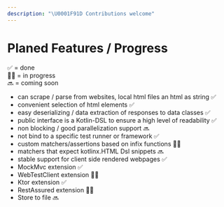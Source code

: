 ```yaml
---
description: "\U0001F91D Contributions welcome"
---
```


# Planed Features / Progress

✅ = done  
👩‍💻 = in progress  
🔜 = coming soon

* can scrape / parse from websites, local html files an html as string ✅
* convenient selection of html elements ✅
* easy deserializing / data extraction of responses to data classes ✅
* public interface is a Kotlin-DSL to ensure a high level of readability ✅
* non blocking / good parallelization support 🔜
* not bind to a specific test runner or framework ✅
* custom matchers/assertions based on infix functions 👩‍💻
* matchers that expect kotlinx.HTML Dsl snippets 🔜
* stable support for client side rendered webpages ✅
* MockMvc extension ✅
* WebTestClient extension 👩‍💻
* Ktor extension ✅
* RestAssured extension 👩‍💻
* Store to file 🔜

 

